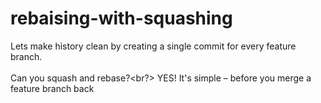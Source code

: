 # rebaising-with-squashing
Lets make history clean by creating a single commit for every feature branch.<br/><br/>
Can you squash and rebase?<br?>
YES! It's simple – before you merge a feature branch back
